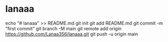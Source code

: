 # lanaaa
echo "# lanaaa" >> README.md
git init
git add README.md
git commit -m "first commit"
git branch -M main
git remote add origin https://github.com/Lanaa356/lanaaa.git
git push -u origin main
